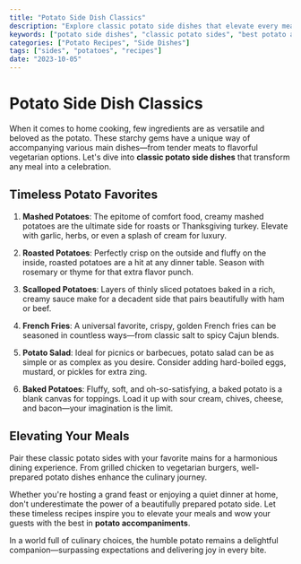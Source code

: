 ```yaml
---
title: "Potato Side Dish Classics"
description: "Explore classic potato side dishes that elevate every meal."
keywords: ["potato side dishes", "classic potato sides", "best potato accompaniments"]
categories: ["Potato Recipes", "Side Dishes"]
tags: ["sides", "potatoes", "recipes"]
date: "2023-10-05"
---
```


# Potato Side Dish Classics

When it comes to home cooking, few ingredients are as versatile and beloved as the potato. These starchy gems have a unique way of accompanying various main dishes—from tender meats to flavorful vegetarian options. Let's dive into **classic potato side dishes** that transform any meal into a celebration.

## Timeless Potato Favorites

1. **Mashed Potatoes**: The epitome of comfort food, creamy mashed potatoes are the ultimate side for roasts or Thanksgiving turkey. Elevate with garlic, herbs, or even a splash of cream for luxury.

2. **Roasted Potatoes**: Perfectly crisp on the outside and fluffy on the inside, roasted potatoes are a hit at any dinner table. Season with rosemary or thyme for that extra flavor punch.

3. **Scalloped Potatoes**: Layers of thinly sliced potatoes baked in a rich, creamy sauce make for a decadent side that pairs beautifully with ham or beef.

4. **French Fries**: A universal favorite, crispy, golden French fries can be seasoned in countless ways—from classic salt to spicy Cajun blends.

5. **Potato Salad**: Ideal for picnics or barbecues, potato salad can be as simple or as complex as you desire. Consider adding hard-boiled eggs, mustard, or pickles for extra zing.

6. **Baked Potatoes**: Fluffy, soft, and oh-so-satisfying, a baked potato is a blank canvas for toppings. Load it up with sour cream, chives, cheese, and bacon—your imagination is the limit.

## Elevating Your Meals

Pair these classic potato sides with your favorite mains for a harmonious dining experience. From grilled chicken to vegetarian burgers, well-prepared potato dishes enhance the culinary journey.

Whether you're hosting a grand feast or enjoying a quiet dinner at home, don't underestimate the power of a beautifully prepared potato side. Let these timeless recipes inspire you to elevate your meals and wow your guests with the best in **potato accompaniments**. 

In a world full of culinary choices, the humble potato remains a delightful companion—surpassing expectations and delivering joy in every bite.